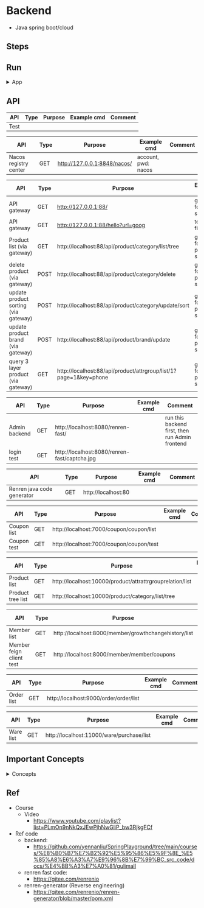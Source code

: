 # Backend

- Java spring boot/cloud

## Steps


## Run

<details>
<summary>App</summary>

- Install Nacos via Docker
    - https://nacos.io/zh-cn/docs/quick-start-docker.html
    ```bash

    # Option 1) use M1 docker image
    # https://hub.docker.com/r/zhusaidong/nacos-server-m1
    # chttps://github.com/alibaba/nacos/issues/6340
    docker pull zhusaidong/nacos-server-m1:2.0.3
    docker run --name nacos-standalone -e MODE=standalone -e JVM_XMS=512m -e JVM_XMX=512m -e JVM_XMN=256m -p 8848:8848 -d zhusaidong/nacos-server-m1:2.0.3

    # Option 2) clone for code from cloud (prefer)
    rm -fr nacos-docker
    git clone https://github.com/nacos-group/nacos-docker.git
    cd nacos-docker
    docker-compose -f example/standalone-mysql-8.yaml up

    # docker-compose up, down with same flag
    # https://stackoverflow.com/questions/48717646/docker-compose-down-with-a-non-default-yml-file-name
    docker-compose -f example/standalone-mysql-8.yaml down

    # NOTE!!! if errors, can't start Nacos, do clean mysql lock or check logs
    cd nacos-docker
    rm -fr example/mysql/
    rm -fr example/standalone-logs/

    # # option 3) use local code snapshot
    # cd springEcommerceGuli/backend/nacos-docker-master
    # # mysql-8 stand alone
    # docker-compose -f example/standalone-mysql-8.yaml up
    ```
    - access (default)
        - accout: nacos
        - pwd: nacos
    - Note: There is an issue running Nacos via compiled code in Macbook M1

```bash
# useful docker cmd
docker rm -f $(docker ps -aq)
docker rmi -f $(docker images -q)
docker rm -f $(docker ps -a -q)
docker rmi -f $(docker images -q -a)
# clean docker cache : https://stackoverflow.com/questions/65405562/is-there-a-way-to-clean-docker-build-cache
docker builder prune
```

- Install ES, Kibana via Docker
```bash
# pull image
# https://youtu.be/uhuoHo3PYR8?t=72
# docker pull elasticsearch:8.7.0
# docker pull kibana:8.7.0

# setup conf
mkdir -p mydata/elasticsearch/config
mkdir -p mydata/elasticsearch/data
echo "http:host: 0.0.0.0" >> "mydata/elasticsearch/config/elasticsearch.yml"


chmod -R 777  mydata/elasticsearch
# run

# https://myapollo.com.tw/blog/docker-elasticsearch/
# https://blog.51cto.com/wangzhenjun/4974913
docker run -p 9200:9200 -p 9300:9300 -e "discovery.type=single-node"  -e ES_JAVA_OPS="-Xms64m -Xmx128m" -e "xpack.security.enabled=false" --name= elasticsearch:8.7.0

# docker run -p 9200:9200 -p 9300:9300 -e "discovery.type=single-node" -e ES_JAVA_OPS="-Xms64m -Xmx128m" -e "xpack.security.enabled=false" -v /Users/yennanliu/mydata/elasticsearch/config/elasticsearch.yml:/usr/share/elasticsearch/config/elasticsearch.yml  -v /Users/yennanliu/mydata/elasticsearch/data:/usr/share/elasticsearch/data -v /Users/yennanliu/mydata/elasticsearch/plugins:/usr/share/elasticsearch/plugins --name= elasticsearch:8.7.0
```
- http://localhost:9200/


```bash
#---------------------------
# Run app
#---------------------------

# build
mvn package

# run
java -jar <built_jar>
```

</details>

## API

| API | Type | Purpose | Example cmd | Comment|
| ----- | -------- | ---- | ----- | ---- |
| Test |  | | |


| API | Type | Purpose | Example cmd | Comment|
| ----- | -------- | ---- | ----- | ---- |
| Nacos registry center | GET | http://127.0.0.1:8848/nacos/ | account, pwd: nacos|

| API | Type | Purpose | Example cmd | Comment|
| ----- | -------- | ---- | ----- | ---- |
| API gateway | GET | http://127.0.0.1:88/ | gateway for all services|
| API gateway | GET | http://127.0.0.1:88/hello?url=goog | test (to fix)|
| Product list (via gateway) | GET | http://localhost:88/api/product/category/list/tree  | gateway for product service|
| delete product (via gateway) | POST | http://localhost:88/api/product/category/delete  | gateway for product service |
| update product sorting (via gateway) | POST | http://localhost:88/api/product/category/update/sort  | gateway for product service|
| update product brand (via gateway) | POST |http://localhost:88/api/product/brand/update  | gateway for product service |
| query 3 layer product (via gateway) | GET |http://localhost:88/api/product/attrgroup/list/1?page=1&key=phone  | gateway for product service |


| API | Type | Purpose | Example cmd | Comment|
| ----- | -------- | ---- | ----- | ---- |
| Admin backend | GET | http://localhost:8080/renren-fast/ | | run this backend first, then run Admin frontend
| login test | GET | http://localhost:8080/renren-fast/captcha.jpg | | 

| API | Type | Purpose | Example cmd | Comment|
| ----- | -------- | ---- | ----- | ---- |
| Renren java code generator | GET | http://localhost:80 | |


| API | Type | Purpose | Example cmd | Comment|
| ----- | -------- | ---- | ----- | ---- |
| Coupon list | GET | http://localhost:7000/coupon/coupon/list | |
| Coupon test | GET | http://localhost:7000/coupon/coupon/test | |

| API | Type | Purpose | Example cmd | Comment|
| ----- | -------- | ---- | ----- | ---- |
| Product list | GET | http://localhost:10000/product/attrattrgrouprelation/list | |
| Product tree list | GET | http://localhost:10000/product/category/list/tree | |


| API | Type | Purpose | Example cmd | Comment|
| ----- | -------- | ---- | ----- | ---- |
| Member list | GET | http://localhost:8000/member/growthchangehistory/list | |
| Member feign client test | GET | http://localhost:8000/member/member/coupons  | |


| API | Type | Purpose | Example cmd | Comment|
| ----- | -------- | ---- | ----- | ---- |
| Order list | GET | http://localhost:9000/order/order/list | |


| API | Type | Purpose | Example cmd | Comment|
| ----- | -------- | ---- | ----- | ---- |
| Ware list | GET | http://localhost:11000/ware/purchase/list | |


## Important Concepts

<details>
<summary>Concepts</summary>

- Feign remote client
    - https://youtu.be/G1SNCTRcKdE?t=227
    - [code ref](https://github.com/yennanliu/SpringPlayground/blob/main/springEcommerceGuli/backend/EcommerceGuli/gulimall-member/src/main/java/com/yen/gulimall/member/GulimallMemberApplication.java#L12)
    - 1) install open-feign
    - 2) create an interface tells springCloud that this service needs feign call
        - under feign pkg
            - declare which service, which endpoint the interface method is calling to
    - 3) enable feign remote call (EnableFeignClients)
    - Note:
        - If Json model is compatible, feign service, and feign client CAN use different To (data transfer object)
        - https://youtu.be/2Fgtxnc9ehQ?t=848

- How to use Nacos as general conf setting
    - https://youtu.be/NMSk_q8czyI?t=669
    - 1) add Nacos dep (pom.xml)
    - 2) create "bootstrap.properties" under resources
        - spring.application.name=gulimall-coupon
        - spring.cloud.nacos.config.server-addr=127.0.0.1:8848
    - 3) setup a conf in Nacos
        - example : gulimall-coupon.properties (as Data ID) (default name : <application-name>.properties)
    - 4) setup whatever setting (k-v) in gulimall-coupon.properties
    - 5) sync with gulimall-coupon.properties in real-time ?
        - go to controller (e.g. CouponController)
        - add below annotation:
            - @RefreshScope
            - @Value("${key-name}") (get val from conf)
    - 6) priority:
        - Nacos conf > java conf (e.g. : application.properties)

- API gateway
    - https://youtu.be/2cmKrJDswek?t=119
    - https://github.com/yennanliu/SpringPlayground/tree/main/springAdvance/springCloud1#important-concepts
    - Route
    - Predicate
    - Filter
    - process:
        - request coming, check via "Predicate" to see if the request fit "Route" rules, if validation passed, then the request will be filter with "Filter" and redirected based on "Route"
<p align="center"><img src ="https://github.com/yennanliu/SpringPlayground/blob/main/springEcommerceGuli/doc/pic/api_gateway.png"></p>
<p align="center"><img src ="https://github.com/yennanliu/SpringPlayground/blob/main/springEcommerceGuli/doc/pic/api_gateway2.png"></p>

- CROS (跨域請求)
    - https://youtu.be/VNP6inKmw5I?t=526
    - https://developer.mozilla.org/en-US/docs/Web/HTTP/CORS
<p align="center"><img src ="https://github.com/yennanliu/SpringPlayground/blob/main/springEcommerceGuli/doc/pic/CORS.png"></p>
<p align="center"><img src ="https://github.com/yennanliu/SpringPlayground/blob/main/springEcommerceGuli/doc/pic/CORS2.png"></p>
<p align="center"><img src ="https://github.com/yennanliu/SpringPlayground/blob/main/springEcommerceGuli/doc/pic/CORS3.png"></p>

- Product - attr relation
<p align="center"><img src ="https://github.com/yennanliu/SpringPlayground/blob/main/springEcommerceGuli/doc/pic/3_layer.png"></p>
<p align="center"><img src ="https://github.com/yennanliu/SpringPlayground/blob/main/springEcommerceGuli/doc/pic/sku_spu.png"></p>

</details>

## Ref

- Course
    - Video
        - https://www.youtube.com/playlist?list=PLmOn9nNkQxJEwPjhNwGliP_bw3RjkgFCf
- Ref code
    - backend:
        - https://github.com/yennanliu/SpringPlayground/tree/main/courses/%E8%B0%B7%E7%B2%92%E5%95%86%E5%9F%8E_%E5%85%A8%E6%A3%A7%E9%96%8B%E7%99%BC_src_code/docs/%E4%BB%A3%E7%A0%81/gulimall
    - renren fast code:
        - https://gitee.com/renrenio
    - renren-generator (Reverse engineering)
        - https://gitee.com/renrenio/renren-generator/blob/master/pom.xml

